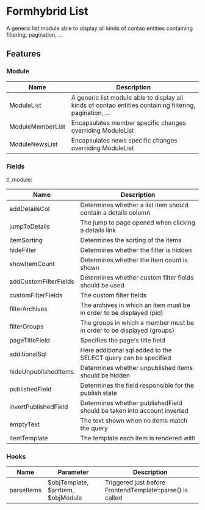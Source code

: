 # Formhybrid List

A generic list module able to display all kinds of contao entities containing filtering, pagination, ...

## Features

### Module

Name | Description
---- | -----------
ModuleList | A generic list module able to display all kinds of contao entities containing filtering, pagination, ...
ModuleMemberList | Encapsulates member specific changes overriding ModuleList
ModuleNewsList | Encapsulates news specific changes overriding ModuleList

### Fields

tl_module:

Name | Description
---- | -----------
addDetailsCol | Determines whether a list item should contain a details column
jumpToDetails | The jump to page opened when clicking a details link
itemSorting | Determines the sorting of the items
hideFilter | Determines whether the filter is hidden
showItemCount | Determines whether the item count is shown
addCustomFilterFields | Determines whether custom filter fields should be used
customFilterFields | The custom filter fields
filterArchives | The archives in which an item must be in order to be displayed (pid)
filterGroups | The groups in which a member must be in order to be displayed (groups)
pageTitleField | Specifies the page's title field
additionalSql | Here additional sql added to the SELECT query can be specified
hideUnpublishedItems | Determines whether unpublished items should be hidden
publishedField | Determines the field responsible for the publish state
invertPublishedField | Determines whether publishedField should be taken into account inverted
emptyText | The text shown when no items match the query
itemTemplate | The template each item is rendered with

### Hooks

Name | Parameter | Description
---- | --------- | -----------
parseItems | $objTemplate, $arrItem, $objModule | Triggered just before FrontendTemplate::parse() is called